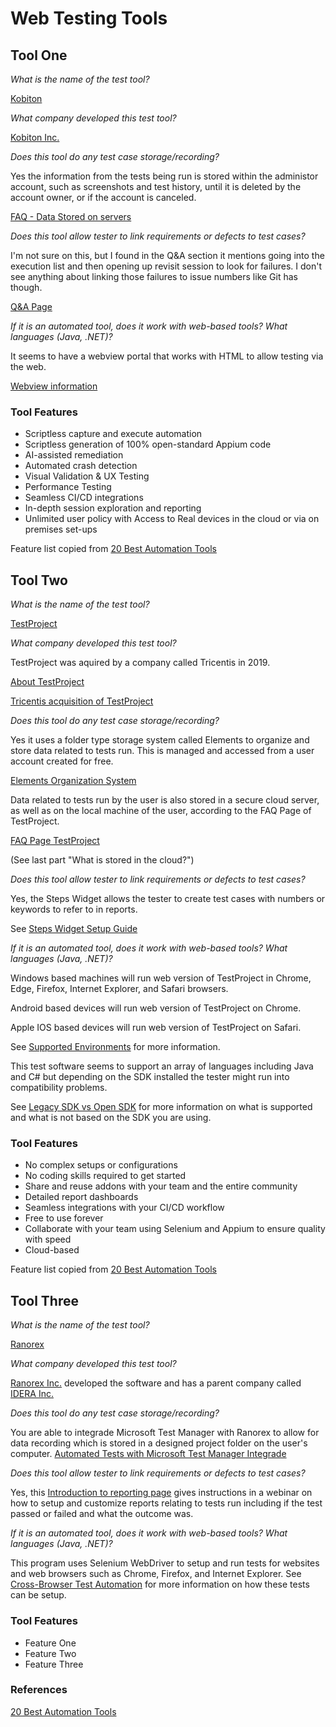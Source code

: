 # Web Testing Tools

## Tool One

_What is the name of the test tool?_ 

[Kobiton](https://kobiton.com)

_What company developed this test tool?_ 

[Kobiton Inc.](https://kobiton.com/about/)

_Does this tool do any test case storage/recording?_ 

Yes the information from the tests being run is stored within the administor account, such as screenshots and test history, until it is deleted by the account owner, or if the account is canceled. 

[FAQ - Data Stored on servers](https://docs.kobiton.com/faq/general-questions/#do-you-store-my-app-tests-and-other-files-on-your-servers-for-how-long)

_Does this tool allow tester to link requirements or defects to test cases?_ 

I'm not sure on this, but I found in the Q&A section it mentions going into the execution list and then opening up revisit session to look for failures. I don't see anything about linking those failures to issue numbers like Git has though. 

[Q&A Page](https://docs.kobiton.com/ita/q&a/)

_If it is an automated tool, does it work with web-based tools? What languages (Java, .NET)?_ 

It seems to have a webview portal that works with HTML to allow testing via the web. 

[Webview information](https://docs.kobiton.com/faq/general-questions/#my-app-is-hybrid-and-always-times-out-when-finding-elements-on-kobiton-devices-what-should-i-do)

### Tool Features
* Scriptless capture and execute automation
* Scriptless generation of 100% open-standard Appium code
* AI-assisted remediation
* Automated crash detection
* Visual Validation & UX Testing
* Performance Testing
* Seamless CI/CD integrations
* In-depth session exploration and reporting
* Unlimited user policy with Access to Real devices in the cloud or via on premises set-ups

Feature list copied from [20 Best Automation Tools](https://www.guru99.com/automated-testing-tools.html)

## Tool Two

_What is the name of the test tool?_ 

[TestProject](https://testproject.io)

_What company developed this test tool?_ 

TestProject was aquired by a company called Tricentis in 2019. 

[About TestProject](https://testproject.io/about/)

[Tricentis acquisition of TestProject](https://www.tricentis.com/news/tricentis-acquisition-extends-selenium-and-appium-test-automation-in-the-cloud/)

_Does this tool do any test case storage/recording?_ 

Yes it uses a folder type storage system called Elements to organize and store data related to tests run. This is managed and accessed from a user account created for free. 

[Elements Organization System](https://docs.testproject.io/tips-and-tricks/organizing-and-managing-test-data)

Data related to tests run by the user is also stored in a secure cloud server, as well as on the local machine of the user, according to the FAQ Page of TestProject.

[FAQ Page TestProject](https://docs.testproject.io/getting-started/faqs)

(See last part "What is stored in the cloud?")

_Does this tool allow tester to link requirements or defects to test cases?_ 

Yes, the Steps Widget allows the tester to create test cases with numbers or keywords to refer to in reports. 

See [Steps Widget Setup Guide](https://docs.testproject.io/getting-started/create-a-test-step/steps-widget)

_If it is an automated tool, does it work with web-based tools? What languages (Java, .NET)?_ 

Windows based machines will run web version of TestProject in Chrome, Edge, Firefox, Internet Explorer, and Safari browsers.

Android based devices will run web version of TestProject on Chrome.

Apple IOS based devices will run web version of TestProject on Safari.

See [Supported Environments](https://docs.testproject.io/getting-started/supported-environments) for more information.

This test software seems to support an array of languages including Java and C# but depending on the SDK installed the tester might run into compatibility problems.

See [Legacy SDK vs Open SDK](https://docs.testproject.io/testproject-sdk/overview/sdk-v1-vs-opensdk-v2) for more information on what is supported and what is not based on the SDK you are using.

### Tool Features
* No complex setups or configurations
* No coding skills required to get started
* Share and reuse addons with your team and the entire community
* Detailed report dashboards
* Seamless integrations with your CI/CD workflow
* Free to use forever
* Collaborate with your team using Selenium and Appium to ensure quality with speed
* Cloud-based

Feature list copied from [20 Best Automation Tools](https://www.guru99.com/automated-testing-tools.html)

## Tool Three

_What is the name of the test tool?_ 

[Ranorex](https://www.ranorex.com)

_What company developed this test tool?_ 

[Ranorex Inc.](https://www.ranorex.com/company/) developed the software and has a parent company called [IDERA Inc.](https://www.ideracorp.com/leadership)

_Does this tool do any test case storage/recording?_ 

You are able to integrade Microsoft Test Manager with Ranorex to allow for data recording which is stored in a designed project folder on the user's computer. [Automated Tests with Microsoft Test Manager Integrade](https://www.ranorex.com/blog/running-ranorex-automated-tests-using-microsoft-test-manager/)

_Does this tool allow tester to link requirements or defects to test cases?_ 

Yes, this [Introduction to reporting page](https://www.ranorex.com/help/latest/ranorex-studio-fundamentals/reporting/introduction/) gives instructions in a webinar on how to setup and customize reports relating to tests run including if the test passed or failed and what the outcome was.

_If it is an automated tool, does it work with web-based tools? What languages (Java, .NET)?_ 

This program uses Selenium WebDriver to setup and run tests for websites and web browsers such as Chrome, Firefox, and Internet Explorer. See [Cross-Browser Test Automation](https://www.ranorex.com/blog/cross-browser-test-automation/) for more information on how these tests can be setup.

### Tool Features
* Feature One
* Feature Two
* Feature Three

### References
[20 Best Automation Tools](https://www.guru99.com/automated-testing-tools.html)
